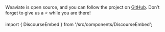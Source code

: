 Weaviate is open source, and you can follow the project on [GitHub](https://github.com/weaviate/weaviate). Don’t forget to give us a ⭐️ while you are there!

import { DiscourseEmbed } from '/src/components/DiscourseEmbed';

<DiscourseEmbed />
